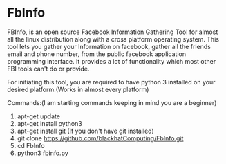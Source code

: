 # FbInfo
FBInfo, is an open source Facebook Information Gathering Tool for almost all the linux distribution along with a cross platform
operating system. This tool lets you gather your Information on facebook, gather all the friends email and phone number, from the 
public facebook application programming interface. It provides a lot of functionality which most other FBI tools can't do or provide.

For initiating this tool, you are required to have python 3 installed on your desired platform.(Works in almost every platform)

Commands:(I am starting commands keeping in mind you are a beginner)
1. apt-get update
2. apt-get install python3
3. apt-get install git (If you don't have git installed)
4. git clone https://github.com/blackhatComputing/FbInfo.git
5. cd FbInfo
6. python3 fbinfo.py
